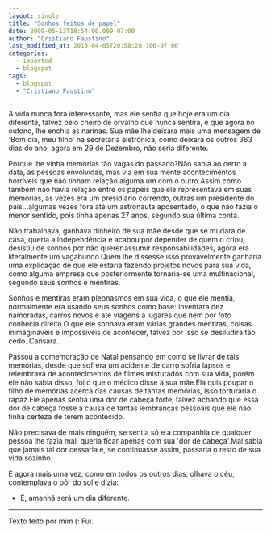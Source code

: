 ```yaml
---
layout: single
title: "Sonhos feitos de papel"
date: 2009-05-13T18:54:00.009-07:00
author: "Cristiano Faustino"
last_modified_at: 2010-04-05T20:58:28.106-07:00
categories:
  - imported
  - blogspot
tags:
  - blogspot
  - "Cristiano Faustino"
---
```


A vida nunca fora interessante, mas ele sentia que hoje era um dia diferente, talvez pelo cheiro de orvalho que nunca sentira, e que agora no outono, lhe enchia as narinas. Sua mãe lhe deixara mais uma mensagem de 'Bom dia, meu filho' na secretária eletrônica, como deixara os outros 363 dias do ano, agora em 29 de Dezembro, não seria diferente.

Porque lhe vinha memórias tão vagas do passado?Não sabia ao certo a data, as pessoas envolvidas, mas via em sua mente acontecimentos horríveis que não tinham relação alguma um com o outro.Assim como também não havia relação entre os papéis que ele representava em suas memórias, as vezes era um presidiário correndo, outras um presidente do país...algumas vezes fora até um astronauta aposentado, o que não fazia o menor sentido, pois tinha apenas 27 anos, segundo sua última conta.

Não trabalhava, ganhava dinheiro de sua mãe desde que se mudara de casa, queria a independência e acabou por depender de quem o criou, desistiu de sonhos por não querer assumir responsabilidades, agora era literalmente um vagabundo.Quem lhe dissesse isso provavelmente ganharia uma explicação de que ele estaria fazendo projetos novos para sua vida, como alguma empresa que posteriormente tornaria-se uma multinacional, segundo seus sonhos e mentiras.

Sonhos e mentiras eram pleonasmos em sua vida, o que ele mentia, normalmente era usando seus sonhos como base: inventara dez namoradas, carros novos e até viagens a lugares que nem por foto conhecia direito.O que ele sonhava eram várias grandes mentiras, coisas inimágináveis e impossíveis de acontecer, talvez por isso se desiludira tão cedo. Cansara.

Passou a comemoração de Natal pensando em como se livrar de tais memórias, desde que sofrera um acidente de carro sofria lapsos e relembrava de acontecimentos de filmes misturados com sua vida, porém ele não sabia disso, foi o que o médico disse à sua mãe.Ela quis poupar o filho de memórias acerca das causas de tantas memórias, isso torturaria o rapaz.Ele apenas sentia uma dor de cabeça forte, talvez achando que essa dor de cabeça fosse a causa de tantas lembranças pessoais que ele não tinha certeza de terem acontecido.

Não precisava de mais ninguém, se sentia só e a companhia de qualquer pessoa lhe fazia mal, queria ficar apenas com sua 'dor de cabeça'.Mal sabia que jamais tal dor cessaria e, se continuasse assim, passaria o resto de sua vida sozinho.

E agora mais uma vez, como em todos os outros dias, olhava o céu, contemplava o pôr do sol e dizia:

- É, amanhã será um dia diferente.


----------------------------------------------------

Texto feito por mim (:
Fui.